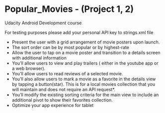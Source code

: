 # Popular_Movies - (Project 1, 2)
Udacity Android Development course

For testing purposes please add your personal API key to strings.xml file

<ul>
<li>Present the user with a grid arrangement of movie posters upon launch.</li>
<li>The sort order can be by most popular or by highest-rate</li>
<li>Allow the user to tap on a movie poster and transition to a details screen with additional information</li>
<li>You’ll allow users to view and play trailers ( either in the youtube app or a web browser).</li>
<li>You’ll allow users to read reviews of a selected movie.</li>
<li>You’ll also allow users to mark a movie as a favorite in the details view by tapping a button(star). This is for a local movies collection that you will maintain and does not require an API request*.</li>
<li>You’ll modify the existing sorting criteria for the main view to include an additional pivot to show their favorites collection.</li>
<li>Optimize your app experience for tablet</li>
</ul>
